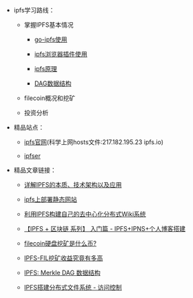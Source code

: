 
* ipfs学习路线：

   * 掌握IPFS基本情况
   
      + [go-ipfs使用]()
   
      + [ipfs浏览器插件使用]()
   
      + [ipfs原理]()
   
      + [DAG数据结构]()
   
   * filecoin概况和挖矿
   
   * 投资分析



* 精品站点：

   + [ipfs官网](http://ipfs.io)(科学上网hosts文件:217.182.195.23 ipfs.io)

   + [ipfser](http://ipfser.org)


* 精品文章链接：

   + [详解IPFS的本质、技术架构以及应用](https://www.daijiale.cn/personal-essay/daijiale-ipfs.html)

   + [ipfs上部署静态网站](https://www.jianshu.com/p/5d72b8fee29e)
   
   + [利用IPFS构建自己的去中心化分布式Wiki系统](http://ipfser.org/2017/12/19/a8/)

   + [【IPFS + 区块链 系列】 入门篇 - IPFS+IPNS+个人博客搭建](https://blog.csdn.net/liyuechun520/article/details/78599374)

   + [filecoin硬盘挖矿是什么币?](http://www.tucaod.com/2084.html)

   + [IPFS-FIL挖矿收益究竟有多高](https://mp.weixin.qq.com/s/YEbHBiT5-0LmRIESWKqsTQ)

   + [IPFS: Merkle DAG 数据结构](http://ipfser.org/2018/01/25/r20/)
   
   + [IPFS搭建分布式文件系统 - 访问控制](https://www.cnblogs.com/feiqihang/p/6101350.html)


